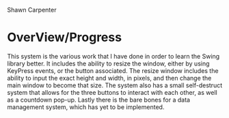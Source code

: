 Shawn Carpenter

OverView/Progress
=================

This system is the various work that I have done in order to learn the Swing library better. It includes
  the ability to resize the window, either by using KeyPress events, or the button associated. The resize
  window includes the ability to input the exact height and width, in pixels, and then change the main
  window to become that size. The system also has a small self-destruct system that allows for the three
  buttons to interact with each other, as well as a countdown pop-up. Lastly there is the bare bones
  for a data management system, which has yet to be implemented.

